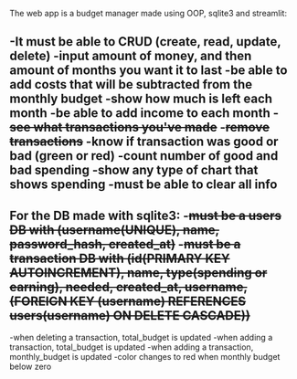 The web app is a budget manager made using OOP, sqlite3 and streamlit:

-It must be able to CRUD (create, read, update, delete)
-input amount of money, and then amount of months you want it to last
-be able to add costs that will be subtracted from the monthly budget
-show how much is left each month
-be able to add income to each month
-~~see what transactions you've made~~
-~~remove transactions~~
-know if transaction was good or bad (green or red)
-count number of good and bad spending
-show any type of chart that shows spending
-must be able to clear all info
-----------------------------------------------------------
For the DB made with sqlite3:
-~~must be a users DB with (username(UNIQUE), name, password_hash, created_at)~~
-~~must be a transaction DB with (id(PRIMARY KEY AUTOINCREMENT), name, type(spending or earning), needed, created_at, username,~~
                                ~~(FOREIGN KEY (username) REFERENCES users(username) ON DELETE CASCADE))~~
-----------------------------------------------------------
-when deleting a transaction, total_budget is updated
-when adding a transaction, total_budget is updated
-when adding a transaction, monthly_budget is updated
-color changes to red when monthly budget below zero

